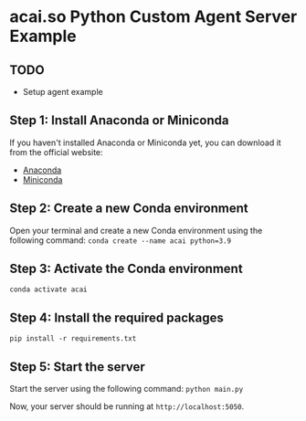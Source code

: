 # acai.so Python Custom Agent Server Example

## TODO

- Setup agent example

## Step 1: Install Anaconda or Miniconda

If you haven't installed Anaconda or Miniconda yet, you can download it from the official website:

- [Anaconda](https://www.anaconda.com/download)
- [Miniconda](https://docs.conda.io/en/latest/miniconda.html)

## Step 2: Create a new Conda environment

Open your terminal and create a new Conda environment using the following command:
`conda create --name acai python=3.9`

## Step 3: Activate the Conda environment

`conda activate acai`

## Step 4: Install the required packages

`pip install -r requirements.txt`

## Step 5: Start the server

Start the server using the following command:
`python main.py`

Now, your server should be running at `http://localhost:5050`.
